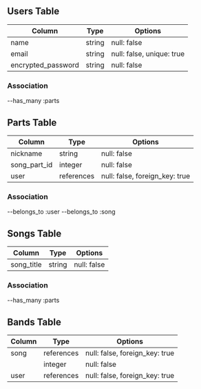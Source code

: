 ## Users Table
| Column             | Type       | Options                       |
|--------------------|------------|-------------------------------|
| name               | string     | null: false                   |
| email              | string     | null: false, unique: true     |
| encrypted_password | string     | null: false                   |

### Association
--has_many :parts


## Parts Table
| Column             |Type        |Options                         |
|--------------------|------------|--------------------------------|
| nickname           | string     | null: false                    |
| song_part_id       | integer    | null: false                    |
| user               | references | null: false, foreign_key: true |

### Association
--belongs_to :user
--belongs_to :song


## Songs Table
| Column             | Type       | Options                        |
|--------------------|------------|--------------------------------|
| song_title         | string     | null: false                    |

### Association
--has_many :parts

## Bands Table
| Column             |Type        |Options                         |
|--------------------|------------|--------------------------------|
| song               | references | null: false, foreign_key: true |
|        | integer    | null: false                    |
| user               | references | null: false, foreign_key: true |